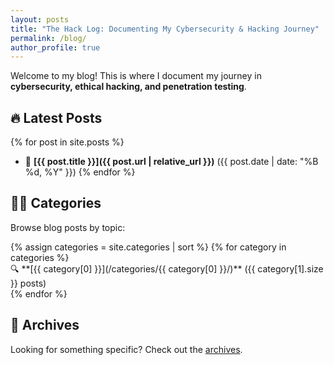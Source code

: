 ```yaml
---
layout: posts
title: "The Hack Log: Documenting My Cybersecurity & Hacking Journey"
permalink: /blog/
author_profile: true
---
```


Welcome to my blog! This is where I document my journey in **cybersecurity, ethical hacking, and penetration testing**.

## 🔥 Latest Posts
{% for post in site.posts %}
- 📌 **[{{ post.title }}]({{ post.url | relative_url }})** ({{ post.date | date: "%B %d, %Y" }})
{% endfor %}

## 🏴‍☠️ Categories
Browse blog posts by topic:

<div class="categories-columns">
  {% assign categories = site.categories | sort %}
  {% for category in categories %}
    <div class="category-link">
      🔍 **[{{ category[0] }}](/categories/{{ category[0] }}/)** ({{ category[1].size }} posts)
    </div>
  {% endfor %}
</div>

## 📂 Archives
Looking for something specific? Check out the [archives](/year-archive/).

